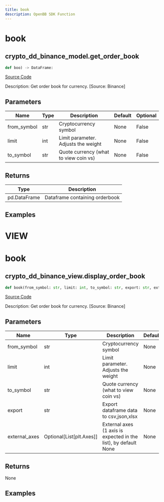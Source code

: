 ```yaml
---
title: book
description: OpenBB SDK Function
---
```

# book

## crypto_dd_binance_model.get_order_book

```python
def boo) -> DataFrame:
```
[Source Code](https://github.com/OpenBB-finance/OpenBBTerminal/tree/main/openbb_terminal/decorators.py#L138)

Description: Get order book for currency. [Source: Binance]

## Parameters

| Name | Type | Description | Default | Optional |
| ---- | ---- | ----------- | ------- | -------- |
| from_symbol | str | Cryptocurrency symbol | None | False |
| limit | int | Limit parameter. Adjusts the weight | None | False |
| to_symbol | str | Quote currency (what to view coin vs) | None | False |

## Returns

| Type | Description |
| ---- | ----------- |
| pd.DataFrame | Dataframe containing orderbook |

## Examples




# VIEW

# book

## crypto_dd_binance_view.display_order_book

```python
def book(from_symbol: str, limit: int, to_symbol: str, export: str, external_axes: Union[List[matplotlib.axes._axes.Axes], NoneType]) -> None:
```
[Source Code](https://github.com/OpenBB-finance/OpenBBTerminal/tree/main/openbb_terminal/cryptocurrency/due_diligence/binance_view.py#L23)

Description: Get order book for currency. [Source: Binance]

## Parameters

| Name | Type | Description | Default | Optional |
| ---- | ---- | ----------- | ------- | -------- |
| from_symbol | str | Cryptocurrency symbol | None | False |
| limit | int | Limit parameter. Adjusts the weight | None | False |
| to_symbol | str | Quote currency (what to view coin vs) | None | False |
| export | str | Export dataframe data to csv,json,xlsx | None | False |
| external_axes | Optional[List[plt.Axes]] | External axes (1 axis is expected in the list), by default None | None | False |

## Returns

None

## Examples

